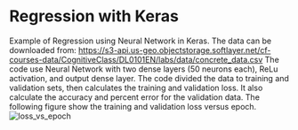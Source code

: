 # Regression with Keras
Example of Regression using Neural Network in Keras.
The data can be downloaded from: https://s3-api.us-geo.objectstorage.softlayer.net/cf-courses-data/CognitiveClass/DL0101EN/labs/data/concrete_data.csv
The code use Neural Network with two dense layers (50 neurons each), ReLu activation, and output dense layer.
The code divided the data to training and validation sets, then calculates the training and validation loss. It also calculate the accuracy and percent error for the validation data. The following figure show the training and validation loss versus epoch. 
![loss_vs_epoch](https://user-images.githubusercontent.com/12114448/219983956-953e2345-49ce-4bce-8333-d2c3c8625b0a.png)
